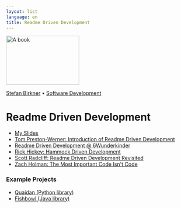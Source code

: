 ```yaml
---
layout: list
language: en
title: Readme Driven Development 
---
```

<p class="image">
  <img src="images/book.jpeg" height="134" width="200" alt="A book" />
</p>
       
<div class="content"> 
  <div class="breadcrumbs">
    <a href="/">Stefan Birkner</a> • <a href="../">Software Development</a>
  </div>
  <h1>Readme Driven Development</h1>

  <ul>
    <li><a href="slides.html">My Slides</a></li>
    <li><a href="http://tom.preston-werner.com/2010/08/23/readme-driven-development.html">Tom Preston-Werner: Introduction of Readme Driven Development</a></li>
    <li><a href="http://www.lecloud.net/post/6549746329/readme-driven-development-6wunderkinder">Readme Driven Development @ 6Wunderkinder</a></li>
    <li><a href="https://www.youtube.com/watch?v=f84n5oFoZBc">Rick Hickey: Hammock Driven Development</a></li>
    <li><a href="http://scottradcliff.com/post/readme_driven_development_revisited">Scott Radcliff: Readme Driven Development Revisited</a></li>
    <li><a href="http://zachholman.com/posts/documentation/">Zach Holman: The Most Important Code Isn't Code</a></li>
  </ul>

  <h3>Example Projects</h3>
  <ul>
    <li><a href="https://github.com/stefanbirkner/quaidan">Quaidan (Python library)</a></li>
    <li><a href="https://github.com/stefanbirkner/fishbowl">Fishbowl (Java library)</a></li>
  </ul>
</div>
